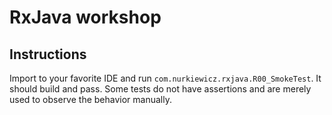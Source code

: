 # RxJava workshop

## Instructions

Import to your favorite IDE and run `com.nurkiewicz.rxjava.R00_SmokeTest`.
It should build and pass.
Some tests do not have assertions and are merely used to observe the behavior manually.
 
